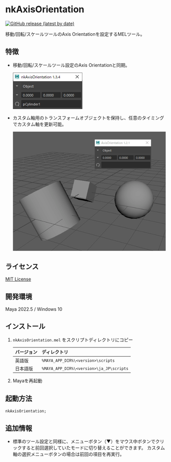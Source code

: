 # nkAxisOrientation

[![GitHub release (latest by date)](https://img.shields.io/github/v/release/imaoki/nkAxisOrientation)](https://github.com/imaoki/nkAxisOrientation/releases/latest)

移動/回転/スケールツールのAxis Orientationを設定するMELツール。

## 特徴

* 移動/回転/スケールツール設定のAxis Orientationと同期。

  ![gui](resource/gui.png "gui")

* カスタム軸用のトランスフォームオブジェクトを保持し、任意のタイミングでカスタム軸を更新可能。

  ![how_to_use_custom_object](resource/how_to_use_custom_object.gif "how_to_use_custom_object")

## ライセンス

[MIT License](https://github.com/imaoki/nkAxisOrientation/blob/main/LICENSE)

<!-- ## 要件 -->

<!-- * [imaoki/Standard](https://github.com/imaoki/Standard) -->

## 開発環境

Maya 2022.5 / Windows 10

## インストール

01. `nkAxisOrientation.mel` をスクリプトディレクトリにコピー

    | バージョン | ディレクトリ                             |
    | ---------- | ---------------------------------------- |
    | 英語版     | `%MAYA_APP_DIR%\<version>\scripts`       |
    | 日本語版   | `%MAYA_APP_DIR%\<version>\ja_JP\scripts` |

02. Mayaを再起動

## 起動方法

```mel
nkAxisOrientation;
```

<!-- ## 使い方 -->

<!-- ## 制限 -->

<!-- * 制限 -->

<!-- ## 既知の問題 -->

<!-- * 問題 -->

## 追加情報

* 標準のツール設定と同様に、メニューボタン（▼）をマウス中ボタンでクリックすると前回選択していたモードに切り替えることができます。
  カスタム軸の選択メニューボタンの場合は前回の項目を再実行。
